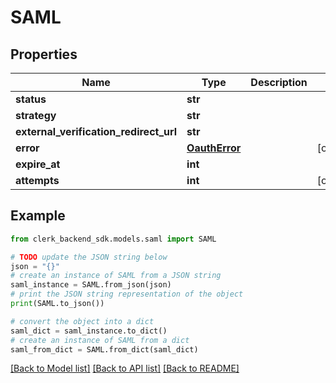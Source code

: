 # SAML


## Properties

Name | Type | Description | Notes
------------ | ------------- | ------------- | -------------
**status** | **str** |  | 
**strategy** | **str** |  | 
**external_verification_redirect_url** | **str** |  | 
**error** | [**OauthError**](OauthError.md) |  | [optional] 
**expire_at** | **int** |  | 
**attempts** | **int** |  | [optional] 

## Example

```python
from clerk_backend_sdk.models.saml import SAML

# TODO update the JSON string below
json = "{}"
# create an instance of SAML from a JSON string
saml_instance = SAML.from_json(json)
# print the JSON string representation of the object
print(SAML.to_json())

# convert the object into a dict
saml_dict = saml_instance.to_dict()
# create an instance of SAML from a dict
saml_from_dict = SAML.from_dict(saml_dict)
```
[[Back to Model list]](../README.md#documentation-for-models) [[Back to API list]](../README.md#documentation-for-api-endpoints) [[Back to README]](../README.md)


